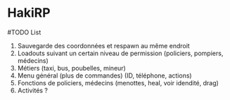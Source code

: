 # HakiRP

#TODO List

1. Sauvegarde des coordonnées et respawn au même endroit
2. Loadouts suivant un certain niveau de permission (policiers, pompiers, médecins)
3. Métiers (taxi, bus, poubelles, mineur)
4. Menu général (plus de commandes) (ID, téléphone, actions)
5. Fonctions de policiers, médecins (menottes, heal, voir idendité, drag)
6. Activités ?
